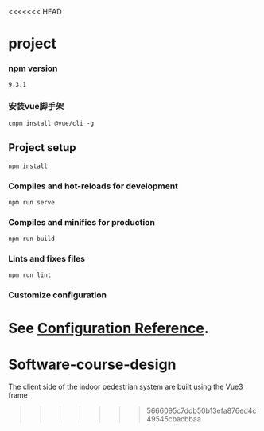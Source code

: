 <<<<<<< HEAD
# project

### npm version

`9.3.1`

### 安装vue脚手架

```
cnpm install @vue/cli -g
```

## Project setup
```
npm install
```

### Compiles and hot-reloads for development
```
npm run serve
```

### Compiles and minifies for production
```
npm run build
```

### Lints and fixes files
```
npm run lint
```

### Customize configuration
See [Configuration Reference](https://cli.vuejs.org/config/).
=======
# Software-course-design
The client side of the indoor pedestrian system are built
using the Vue3 frame  
>>>>>>> 5666095c7ddb50b13efa876ed4c49545cbacbbaa
